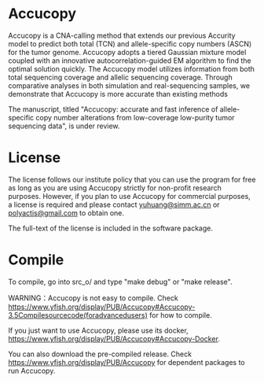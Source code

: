 # Accucopy

Accucopy is a CNA-calling method that extends our previous Accurity model to predict both total (TCN) and allele-specific copy numbers (ASCN) for the tumor genome. Accucopy adopts a tiered Gaussian mixture model coupled with an innovative autocorrelation-guided EM algorithm to find the optimal solution quickly. The Accucopy model utilizes information from both total sequencing coverage and allelic sequencing coverage. Through comparative analyses in both simulation and real-sequencing samples, we demonstrate that Accucopy is more accurate than existing methods

The manuscript, titled "Accucopy: accurate and fast inference of allele-specific copy number alterations from low-coverage low-purity tumor sequencing data", is under review.

# License

The license follows our institute policy that you can use the program for free as long as you are using Accucopy strictly for non-profit research purposes. However, if you plan to use Accucopy for commercial purposes, a license is required and please contact yuhuang@simm.ac.cn or polyactis@gmail.com to obtain one.

The full-text of the license is included in the software package.

# Compile

To compile, go into src_o/ and type "make debug" or "make release".

WARNING：Accucopy is not easy to compile. Check https://www.yfish.org/display/PUB/Accucopy#Accucopy-3.5Compilesourcecode(foradvancedusers) for how to compile.

If you just want to use Accucopy, please use its docker, https://www.yfish.org/display/PUB/Accucopy#Accucopy-Docker.

You can also download the pre-compiled release. Check https://www.yfish.org/display/PUB/Accucopy for dependent packages to run Accucopy.
